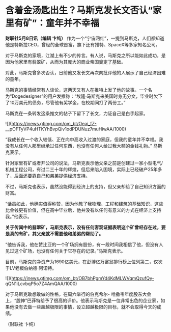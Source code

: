# 含着金汤匙出生？马斯克发长文否认“家里有矿”：童年并不幸福

**财联社5月8日讯（编辑 卞纯）**
作为一个“宇宙网红”，一提到马斯克，人们都知道他是特斯拉CEO，曾经的全球首富，旗下还有推特、SpaceX等多家知名公司。

对于马斯克的家境，江湖上有不少的传言。有人说，马斯克之所以能如此成功，是因为他家里有翡翠矿，从而为其庞大的商业帝国奠定了基础。

对此，马斯克曾多次否认，日前他又发长文再次向批评他的人展示了自己经济困难的童年。

马斯克的事情经常有人谈论，这两天又有人在推特上发了他的故事。一个名为“Dogedesigner”的用户发推称：“埃隆·马斯克来美国时身无分文，毕业时欠下了10万美元的债务，尽管他有奖学金，在校期间打了两份工。”

马斯克在一条转发这条推文的帖子下留下了长文，力证自己是白手起家。

![](https://inews.gtimg.com/om_bt/Oeai_fZ-
__pOFTyVP4uHTKYhBvpQiv1odPDUNuz7muHiwAA/1000)

“我成长在一个收入较低、正在向中高收入过渡的家庭，但我的童年并不幸福。我没有从任何人那里继承过任何东西，也没有任何人给过我大额的金钱礼物。” 马斯克表示。

针对家里有矿或者开公司的说法，马斯克表示他父亲之前是创建过一家小型电气/机械工程公司，有过二三十年的辉煌，但后来陷入困境，实际上已经破产25年多了，后面还要靠自己和弟弟提供经济支持。

不过，马斯克也表示，虽然没能得到经济上的支持，但父亲却给了自己知识方面的财富。

“话虽如此，他确实值得称赞，因为他教了我物理、工程和建筑的基础知识，这些比金钱更有价值，但在高中毕业后，他并没有以任何有意义的方式在经济上支持我。”他表示。

**关于传闻中的翡翠矿，马斯克表示，没有任何客观证据表明这个矿曾经存在过，要是真的有矿，其父亲就不需要他和弟弟的帮助了。**

“他告诉我，他在赞比亚的一个矿场拥有股份，有一段时间我相信了他，但没有人见过这个矿场，也没有任何关于它存在的记录。”马斯克表示。

目前，马斯克的净资产为1690亿美元，在彭博亿万富翁排行榜上位列第二，仅次于LV老板伯纳德·阿诺特。

![](https://inews.gtimg.com/om_bt/OB7bhPgmYd4KdMLWVqmQzufQy-
qQN1iLcvbqP5o7Z4AmQAA/1000)

对于马斯克敢想敢做的性格，在周六举行的伯克希尔-
哈撒韦年度股东大会上，“股神”巴菲特给予了很高的评价。他表示马斯克是一位非常出色的企业家，如果他没有去做一些超越极限的事情，设立超越极限的目标，就不会取得今天的成绩。

（财联社 卞纯）

